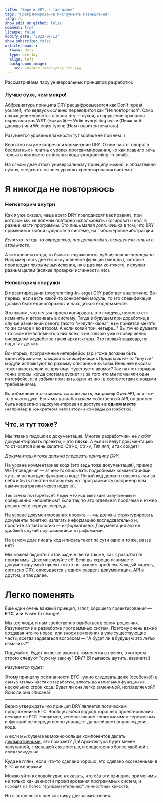 ```yaml
---
title: "Бери и DRY, и так далее"
tags: "Программирование Инструменты Размышления"
lang: ru
show_edit_on_github: false
comment: true
license: false
modify_date: "2022-02-13"
show_subscribe: false
article_header:
  theme: dark
  type: overlay
  align: left
  background_image:
    src: /header_images/dry_etc.jpg
---
```


Рассматриваем пару универсальных принципов разработки.
<!--more-->

### Лучше сухо, чем мокро!

Аббревиатура принципа DRY расшифровывается как Don't repeat yourself, что недвусмысленно переводится как "Не повторяйся". Само сокращение является словом dry — сухой, и нарушение принципа окрестили как WET (мокрый) — Write everything twice (Пиши всё дважды) или We enjoy typing (Нам нравится печатать).

Разумеется уровень влажности тут вообще не при чем :)

Вероятно вы уже встречали упоминание DRY. О нем часто говорят в бесплатных и платных уроках программирования, но как правило речь только в контексте написания кода (programming-in-small). 

На самом деле этому универсальному принципу можно, и обязательно нужно, следовать на всех уровнях проектирования системы.

# Я никогда не повторяюсь 
### Неповторим внутри

Как я уже сказал, чаще всего DRY преподносят как правило, при котором мы не должны повторно использовать (копировать) код, в разные части программы. Это лишь малая доля. Фишка в том, что DRY применим к любой сущности в системе, на любом уровне абстракции.

*Если что-то где-то определено, оно должно быть определено только в этом месте.*

А что касаемо кода, то бывают случаи когда дублирование *оправдано*. Например есть две высокоуровневые функции (методы), которые производят *похожие* вычисления, но в разном контексте, и служат разным целям (всякие проверки истинности, etc).

### Неповторим снаружи

В проектировании (programming-in-large) DRY работает аналогично. Во-первых, если есть какой-то конкретный модуль, то его спецификация должна быть единообразной и находиться в одном месте. 

Это значит, что нельзя просто копировать этот модуль, немного его изменять и встраивать в систему. Тогда в будущем при доработке, в случае изменений одного такого "модуля-клона", нам придется менять то же самое и во втором. А если копий три, четыре...? Вы точно думаете что сможете вспомнить о них всех, я не говорю уже о совершенно очевидном неудобстве такой архитектуры. Это полный зашквар, не надо так делать.

Во-вторых, программные интерфейсы (api) тоже должны быть единообразными, следовать спецификации. Представьте что "внутри" модули используют по разному описанные вызовы. Внешние вызовы тоже накостыляли по другому. Чувствуете аромат? Так пахнет горящая точка опоры, когда система рухнет из за того что мы поменяли один интерфейс, или *забыли* поменять один из них, в соответствии с новыми требованиями.

Во избежание этого можно использовать, например OpenAPI, или что-то в таком духе. Если мы разрабатываем собственный API, он должен быть корректно задокументирован и доступен **в одном месте** (например в конкретном репозитории команды разработки).

## Что, и тут тоже?

Мы плавно подошли к документации. Многие разработчики не любят документировать проекты, и это **плохо**. А если и ведут документацию то относятся очень халатно. Ctrl-c, Ctrl-v, Тяп ляп, и так сойдет!

*Документация тоже должна следовать принципу DRY*. 

На уровне комментариев кода (это ведь тоже документация), пример WET-поведения — зачем-то описывать подробными комментариями чуть ли не каждую функцию в коде. Ясный код должен говорить сам за себя и быть понятен читающему его программисту (например вам самим завтра или через неделю). 

Так зачем повторяться? Разве что код выглядит запутанным и совершенно непонятным? Если так, то это отдельная проблема и нужно решать её в первую очередь.

На уровне документирования проекта — мы должны структурировать документы понятно, излагать информацию последовательно и, простите за тавтологию — *информативно*. Документация это не удобный случай поупражняться в графомании. 

На самом деле писать код и писать текст по сути одно и то же, разве нет? 

Мы можем подойти к этой задаче почти так же, как к разработке программы. Декомпозируйте её! Если вы хорошо понимаете документируемый проект то это не вызовет проблем. Каждый модуль, согласно DRY, описывается в одном разделе документации, API в другом, и так далее.

# Легко поменять

Ещё один очень важный принцип, залог, хорошего проектирования — **ETC**, или Easier to change!

Мы все люди, и нам свойственно ошибаться в своих решениях. Разумеется и в разработке программных систем. Поэтому очень важно создавая что-то новое, или внося изменения в уже существующие части, всегда задаваться вопросом — "А будет ли в будущем это *легко изменить*?"

Подумайте, будет ли легко вносить изменения в проект, в котором строго следуют "сухому закону" DRY? (Я пытаюсь шутить, извините!)

Разумеется будет!

Этому принципу осознанности ETC нужно следовать даже (особенно!) в самых малых частях разработки, вплоть до написания функции из нескольких строк кода. Будет ли она легко заменимой, исправляемой? Ясно ли она описана? 

---

Верно утверждать что принцип DRY является логическим продолжением ETC. Вообще *любой* подход хорошего проектирования исходит из ETC. Например, использование понятных имен переменных и функций непосредственно упрощает дальнейшее сопровождение кода. 

А если мы будем как можно больше компонентов делать [декларативными](/2022/02/12/hack_in_declarative_model_2.html), это поможет? Да! Архитектура будет менее запутанной, с меньшей *связностью*, и следственно более удобной в сопровождении.

Куда не глянь, если что-то сделано хорошо, это сделано осознанными в ETC инженерами!

Можно уйти в словоблудие и сказать, что оба эти принципа применимы не только как ценности проектирования программных систем, и исходят из более "фундаментальных" личностных качеств.

Но я оставлю это вам как пищу для размышления.


